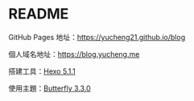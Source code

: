 # README

GitHub Pages 地址：<https://yucheng21.github.io/blog>

個人域名地址：<https://blog.yucheng.me>

搭建工具：[Hexo 5.1.1](https://github.com/hexojs/hexo/releases/tag/5.1.1)

使用主題：[Butterfly 3.3.0](https://github.com/jerryc127/hexo-theme-butterfly/releases/tag/3.3.0)
